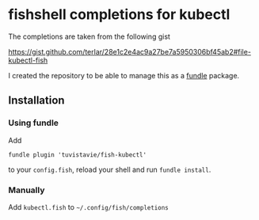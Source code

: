 # fishshell completions for kubectl

The completions are taken from the following gist

https://gist.github.com/terlar/28e1c2e4ac9a27be7a5950306bf45ab2#file-kubectl-fish

I created the repository to be able to manage this as a [fundle](https://github.com/tuvistavie/fundle) package.

## Installation

### Using fundle

Add

```
fundle plugin 'tuvistavie/fish-kubectl'
```

to your `config.fish`, reload your shell and run `fundle install`.

### Manually

Add `kubectl.fish` to `~/.config/fish/completions`
